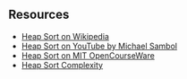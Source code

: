 ## Resources
- [Heap Sort on Wikipedia](https://en.wikipedia.org/wiki/Heapsort)
- [Heap Sort on YouTube by Michael Sambol](https://www.youtube.com/watch?v=2DmK_H7IdTo)
- [Heap Sort on MIT OpenCourseWare](https://www.youtube.com/watch?v=B7hVxCmfPtM&list=PLUl4u3cNGP61Oq3tWYp6V_F-5jb5L2iHb&index=6)
- [Heap Sort Complexity](https://www.bigocheatsheet.com)